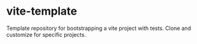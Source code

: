 # vite-template
Template repository for bootstrapping a vite project with tests. Clone and customize for specific projects.
